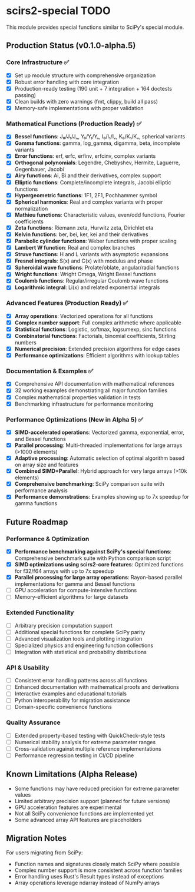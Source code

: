 # scirs2-special TODO

This module provides special functions similar to SciPy's special module.

## Production Status (v0.1.0-alpha.5)

### Core Infrastructure ✅
- [x] Set up module structure with comprehensive organization
- [x] Robust error handling with core integration
- [x] Production-ready testing (190 unit + 7 integration + 164 doctests passing)
- [x] Clean builds with zero warnings (fmt, clippy, build all pass)
- [x] Memory-safe implementations with proper validation

### Mathematical Functions (Production Ready) ✅
- [x] **Bessel functions**: J₀/J₁/Jₙ, Y₀/Y₁/Yₙ, I₀/I₁/Iᵥ, K₀/K₁/Kᵥ, spherical variants
- [x] **Gamma functions**: gamma, log_gamma, digamma, beta, incomplete variants
- [x] **Error functions**: erf, erfc, erfinv, erfcinv, complex variants
- [x] **Orthogonal polynomials**: Legendre, Chebyshev, Hermite, Laguerre, Gegenbauer, Jacobi
- [x] **Airy functions**: Ai, Bi and their derivatives, complex support
- [x] **Elliptic functions**: Complete/incomplete integrals, Jacobi elliptic functions
- [x] **Hypergeometric functions**: 1F1, 2F1, Pochhammer symbol
- [x] **Spherical harmonics**: Real and complex variants with proper normalization
- [x] **Mathieu functions**: Characteristic values, even/odd functions, Fourier coefficients
- [x] **Zeta functions**: Riemann zeta, Hurwitz zeta, Dirichlet eta
- [x] **Kelvin functions**: ber, bei, ker, kei and their derivatives
- [x] **Parabolic cylinder functions**: Weber functions with proper scaling
- [x] **Lambert W function**: Real and complex branches
- [x] **Struve functions**: H and L variants with asymptotic expansions
- [x] **Fresnel integrals**: S(x) and C(x) with modulus and phase
- [x] **Spheroidal wave functions**: Prolate/oblate, angular/radial functions
- [x] **Wright functions**: Wright Omega, Wright Bessel functions
- [x] **Coulomb functions**: Regular/irregular Coulomb wave functions
- [x] **Logarithmic integral**: Li(x) and related exponential integrals

### Advanced Features (Production Ready) ✅
- [x] **Array operations**: Vectorized operations for all functions
- [x] **Complex number support**: Full complex arithmetic where applicable
- [x] **Statistical functions**: Logistic, softmax, logsumexp, sinc functions
- [x] **Combinatorial functions**: Factorials, binomial coefficients, Stirling numbers
- [x] **Numerical precision**: Extended precision algorithms for edge cases
- [x] **Performance optimizations**: Efficient algorithms with lookup tables

### Documentation & Examples ✅
- [x] Comprehensive API documentation with mathematical references
- [x] 32 working examples demonstrating all major function families
- [x] Complex mathematical properties validation in tests
- [x] Benchmarking infrastructure for performance monitoring

### Performance Optimizations (New in Alpha 5) ✅
- [x] **SIMD-accelerated operations**: Vectorized gamma, exponential, error, and Bessel functions
- [x] **Parallel processing**: Multi-threaded implementations for large arrays (>1000 elements)
- [x] **Adaptive processing**: Automatic selection of optimal algorithm based on array size and features
- [x] **Combined SIMD+Parallel**: Hybrid approach for very large arrays (>10k elements)
- [x] **Comprehensive benchmarking**: SciPy comparison suite with performance analysis
- [x] **Performance demonstrations**: Examples showing up to 7x speedup for gamma functions

## Future Roadmap

### Performance & Optimization
- [x] **Performance benchmarking against SciPy's special functions**: Comprehensive benchmark suite with Python comparison script
- [x] **SIMD optimizations using scirs2-core features**: Optimized functions for f32/f64 arrays with up to 7x speedup
- [x] **Parallel processing for large array operations**: Rayon-based parallel implementations for gamma and Bessel functions
- [ ] GPU acceleration for compute-intensive functions
- [ ] Memory-efficient algorithms for large datasets

### Extended Functionality
- [ ] Arbitrary precision computation support
- [ ] Additional special functions for complete SciPy parity
- [ ] Advanced visualization tools and plotting integration
- [ ] Specialized physics and engineering function collections
- [ ] Integration with statistical and probability distributions

### API & Usability
- [ ] Consistent error handling patterns across all functions
- [ ] Enhanced documentation with mathematical proofs and derivations
- [ ] Interactive examples and educational tutorials
- [ ] Python interoperability for migration assistance
- [ ] Domain-specific convenience functions

### Quality Assurance
- [ ] Extended property-based testing with QuickCheck-style tests
- [ ] Numerical stability analysis for extreme parameter ranges
- [ ] Cross-validation against multiple reference implementations
- [ ] Performance regression testing in CI/CD pipeline

## Known Limitations (Alpha Release)

- Some functions may have reduced precision for extreme parameter values
- Limited arbitrary precision support (planned for future versions)
- GPU acceleration features are experimental
- Not all SciPy convenience functions are implemented yet
- Some advanced array API features are placeholders

## Migration Notes

For users migrating from SciPy:
- Function names and signatures closely match SciPy where possible
- Complex number support is more consistent across function families
- Error handling uses Rust's Result types instead of exceptions
- Array operations leverage ndarray instead of NumPy arrays